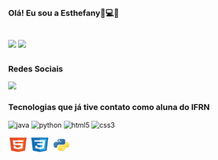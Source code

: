 ### Olá! Eu sou a Esthefany👋💻😸
#

![](https://github-readme-stats.vercel.app/api?username=Estheefany&theme=omni&hide_border=false&include_all_commits=true&count_private=true)
![](https://github-readme-stats.vercel.app/api/top-langs/?username=Estheefany&theme=omni&hide_border=false&include_all_commits=true&count_private=true&layout=compact)
  
  ##
  ### Redes Sociais
  <a href="https://instagram.com/esthefanysiilva_" target="_blank"><img src="https://img.shields.io/badge/-Instagram-%23E4405F?style=for-the-badge&logo=instagram&logoColor=white" target="_blank"></a>
  
### Tecnologias que já tive contato como aluna do IFRN

<div style="display: inline">
    <img align="center" alt="java" src="https://img.shields.io/badge/Java-ED8B00?style=for-the-badge&logo=java&logoColor=white" />
    <img align="center" alt="python" src="https://img.shields.io/badge/Python-14354C?style=for-the-badge&logo=python&logoColor=white" />
    <img align="center" alt="html5" src="https://img.shields.io/badge/HTML5-E34F26?style=for-the-badge&logo=html5&logoColor=white" />
    <img align="center" alt="css3" src="https://img.shields.io/badge/CSS3-1572B6?style=for-the-badge&logo=css3&logoColor=white"/> 
</div>
  
  <div style="display: inline_block"><br>
    <img align="center" alt="Rafa-HTML" height="30" width="40" src="https://raw.githubusercontent.com/devicons/devicon/master/icons/html5/html5-original.svg">
    <img align="center" alt="Rafa-CSS" height="30" width="40" src="https://raw.githubusercontent.com/devicons/devicon/master/icons/css3/css3-original.svg">
    <img align="center" alt="Rafa-Python" height="30" width="40" src="https://raw.githubusercontent.com/devicons/devicon/master/icons/python/python-original.svg">
</div>
  
    


